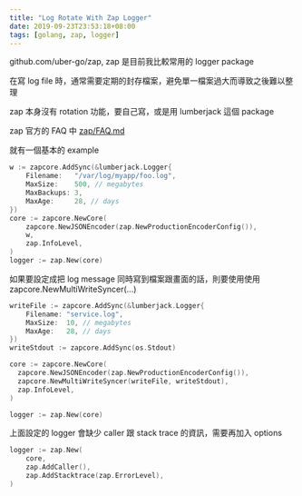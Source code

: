 ```yaml
---
title: "Log Rotate With Zap Logger"
date: 2019-09-23T23:53:18+08:00
tags: [golang, zap, logger]
---
```


github.com/uber-go/zap, zap 是目前我比較常用的 logger package

在寫 log file 時，通常需要定期的封存檔案，避免單一檔案過大而導致之後難以整理

zap 本身沒有 rotation 功能，要自己寫，或是用 lumberjack 這個 package

zap 官方的 FAQ 中 [zap/FAQ.md](https://github.com/uber-go/zap/blob/master/FAQ.md#does-zap-support-log-rotation)

就有一個基本的 example

```go
w := zapcore.AddSync(&lumberjack.Logger{
    Filename:   "/var/log/myapp/foo.log",
    MaxSize:    500, // megabytes
    MaxBackups: 3,
    MaxAge:     28, // days
})
core := zapcore.NewCore(
    zapcore.NewJSONEncoder(zap.NewProductionEncoderConfig()),
    w,
    zap.InfoLevel,
)
logger := zap.New(core)
```

如果要設定成把 log message 同時寫到檔案跟畫面的話，則要使用使用 zapcore.NewMultiWriteSyncer(...)

```go
writeFile := zapcore.AddSync(&lumberjack.Logger{
    Filename: "service.log",
    MaxSize:  10, // megabytes
    MaxAge:   28, // days
})
writeStdout := zapcore.AddSync(os.Stdout)

core := zapcore.NewCore(
  zapcore.NewJSONEncoder(zap.NewProductionEncoderConfig()),
  zapcore.NewMultiWriteSyncer(writeFile, writeStdout),
  zap.InfoLevel,
)

logger := zap.New(core)
```

上面設定的 logger 會缺少 caller 跟 stack trace 的資訊，需要再加入 options

```go
logger := zap.New(
    core,
    zap.AddCaller(),
    zap.AddStacktrace(zap.ErrorLevel),
)
```
